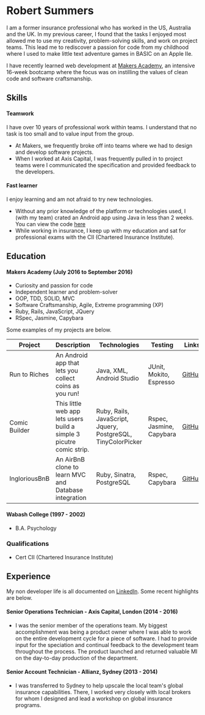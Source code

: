 # Robert Summers

I am a former insurance professional who has worked in the US, Australia and the UK.  In my previous career, I found that the tasks I enjoyed most allowed me to use my creativity, problem-solving skills, and work on project teams.  This lead me to rediscover a passion for code from my childhood where I used to make little text adventure games in BASIC on an Apple IIe.

I have recently learned web development at [Makers Academy](http://www.makersacademy.com/), an intensive 16-week bootcamp where the focus was on instilling the values of clean code and software craftsmanship.

## Skills

#### Teamwork

I have over 10 years of professional work within teams.  I understand that no task is too small and to value input from the group.
  * At Makers, we frequently broke off into teams where we had to design and develop software projects.
  * When I worked at Axis Capital, I was frequently pulled in to project teams were I communicated the specification and provided feedback to the developers.

#### Fast learner
I enjoy learning and am not afraid to try new technologies.
* Without any prior knowledge of the platform or technologies used, I (with my team) crated an Android app using Java in less than 2 weeks.  You can view the code [here](https://github.com/Rob-rls/PlatformerRun)
* While working in insurance, I keep up with my education and sat for professional exams with the CII (Chartered Insurance Institute).



## Education

#### Makers Academy (July 2016 to September 2016)

- Curiosity and passion for code
- Independent learner and problem-solver
- OOP, TDD, SOLID, MVC
- Software Craftsmanship, Agile, Extreme programming (XP)
- Ruby, Rails, JavaScript, JQuery
- RSpec, Jasmine, Capybara

Some examples of my projects are below.

| Project | Description | Technologies | Testing |Links|
|---|---|---|---|---|
|Run to Riches|An Android app that lets you collect coins as you run!|Java, XML, Android Studio| JUnit, Mokito, Espresso| [GitHub](https://github.com/Rob-rls/PlatformerRun) |
|Comic Builder|This little web app lets users build a simple 3 picutre comic strip.| Ruby, Rails, JavaScript, Jquery, PostgreSQL, TinyColorPicker| Rspec, Jasmine, Capybara|[GitHub](https://github.com/Rob-rls/comic-builder.git) |
|IngloriousBnB| An AirBnB clone to learn MVC and Database integration|Ruby, Sinatra, PostgreSQL|Rspec, Capybara|[GitHub](https://github.com/samjbro/inglourious-BnBsterds)|

#### Wabash College (1997 - 2002)

- B.A. Psychology

### Qualifications
- Cert CII (Chartered Insurance Institute)

## Experience

My non developer life is all documented on [LinkedIn](https://www.linkedin.com/in/robert-summers-5213578b).  Some recent highlights are below.

#### Senior Operations Technician - Axis Capital, London (2014 - 2016)
  * I was the senior member of the operations team.  My biggest accomplishment was being a product owner where I was able to work on the entire development cycle for a piece of software.  I had to provide input for the speciation and continual feedback to the development team throughout the process.  The product launched and returned valuable MI on the day-to-day production of the department.

#### Senior Account Technician - Allianz, Sydney (2013 - 2014)
  * I was transferred to Sydney to help upscale the local team's global insurance capabilities.  There, I worked very closely with local brokers for whom I designed and lead a workshop on global insurance programs.
